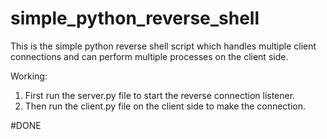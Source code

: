 # simple_python_reverse_shell

This is the simple python reverse shell script which handles multiple client connections and can perform multiple processes on the client side.

Working:
1. First run the server.py file to start the reverse connection listener.
2. Then run the client.py file on the client side to make the connection.

#DONE
